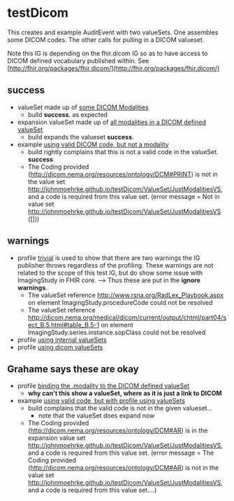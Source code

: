 # testDicom

This creates and example AuditEvent with two valueSets. One assembles some DICOM codes. The other calls for pulling in a DICOM valueset.

Note this IG is depending on the fhir.dicom IG so as to have access to DICOM defined vocabulary published within. See [http://fhir.org/packages/fhir.dicom/](http://fhir.org/packages/fhir.dicom/)

## success
* valueSet made up of [some DICOM Modalities](ValueSet-FewModalitiesVS.html)
  * build **success**. as expected
* expansion valueSet made up of [all modalities in a DICOM defined valueSet](ValueSet-JustModalitiesVS.html)
  * build expands the valueset **success**. 
* example [using valid DICOM code, but not a modality](ImagingStudy-ex-imagingstudy-withBadCode.html)
  * build rightly complains that this is not a valid code in the valueSet. **success**
  * The Coding provided (http://dicom.nema.org/resources/ontology/DCM#PRINT) is not in the value set http://johnmoehrke.github.io/testDicom/ValueSet/JustModalitiesVS, and a code is required from this value set. (error message = Not in value set http://johnmoehrke.github.io/testDicom/ValueSet/JustModalitiesVS ([]))


## warnings
* profile [trivial](StructureDefinition-JohnMoehrke.testDicom.testImage.trivial.html) is used to show that there are two warnings the IG publisher throws regardless of the profiling. These warnings are not related to the scope of this test IG, but do show some issue with ImagingStudy in FHIR core. --> Thus these are put in the **ignore warnings**.
  * The valueSet reference http://www.rsna.org/RadLex_Playbook.aspx on element ImagingStudy.procedureCode could not be resolved
  * The valueSet reference http://dicom.nema.org/medical/dicom/current/output/chtml/part04/sect_B.5.html#table_B.5-1 on element ImagingStudy.series.instance.sopClass could not be resolved
* profile [using internal valueSets](StructureDefinition-JohnMoehrke.testDicom.testImage.vs.html)
* profile [using dicom valueSets](StructureDefinition-JohnMoehrke.testDicom.testImage.bind.html)




## Grahame says these are okay
* profile [binding the .modality to the DICOM defined valueSet](StructureDefinition-JohnMoehrke.testDicom.testImage.bind.html)
  * **why can't this show a valueSet, where as it is just a link to DICOM**
* example [using valid code, but with profile using valueSets](ImagingStudy-ex-imagingstudyVs.html)
  * build complains that the valid code is not in the given valueset... 
    * note that the valueSet does expand now
  * The Coding provided (http://dicom.nema.org/resources/ontology/DCM#AR) is in the expansion value set http://johnmoehrke.github.io/testDicom/ValueSet/JustModalitiesVS, and a code is required from this value set. (error message = 	The Coding provided (http://dicom.nema.org/resources/ontology/DCM#AR) is not in the value set http://johnmoehrke.github.io/testDicom/ValueSet/JustModalitiesVS, and a code is required from this value set....)

